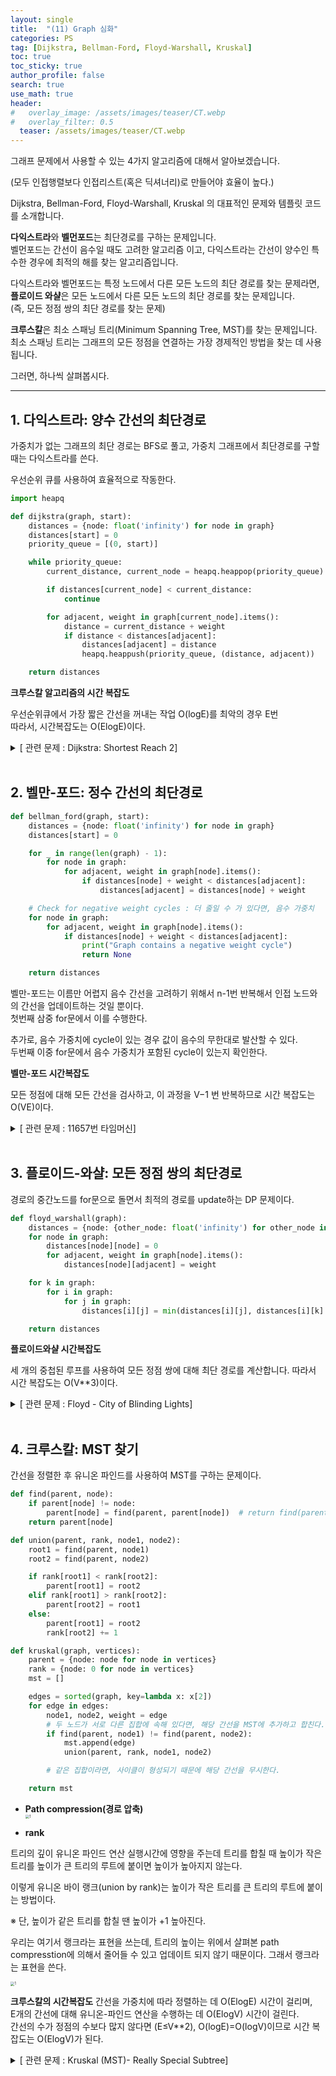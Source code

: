```yaml
---
layout: single  
title:  "(11) Graph 심화"
categories: PS
tag: [Dijkstra, Bellman-Ford, Floyd-Warshall, Kruskal]
toc: true
toc_sticky: true
author_profile: false
search: true
use_math: true
header:
#   overlay_image: /assets/images/teaser/CT.webp
#   overlay_filter: 0.5
  teaser: /assets/images/teaser/CT.webp
---
```


그래프 문제에서 사용할 수 있는 4가지 알고리즘에 대해서 알아보겠습니다.

(모두 인접행렬보다 인접리스트(혹은 딕셔너리)로 만들어야 효율이 높다.)

Dijkstra, Bellman-Ford, Floyd-Warshall, Kruskal 의 대표적인 문제와 템플릿 코드를 소개합니다.

**다익스트라**와 **벨먼포드**는 최단경로를 구하는 문제입니다.     
벨먼포드는 간선이 음수일 때도 고려한 알고리즘 이고, 다익스트라는 간선이 양수인 특수한 경우에 최적의 해를 찾는 알고리즘입니다.

다익스트라와 벨먼포드는 특정 노드에서 다른 모든 노드의 최단 경로를 찾는 문제라면,      
**플로이드 와샬**은 모든 노드에서 다른 모든 노드의 최단 경로를 찾는 문제입니다.           
(즉, 모든 정점 쌍의 최단 경로를 찾는 문제)

**크루스칼**은 최소 스패닝 트리(Minimum Spanning Tree, MST)를 찾는 문제입니다.            
최소 스패닝 트리는 그래프의 모든 정점을 연결하는 가장 경제적인 방법을 찾는 데 사용됩니다.      

그러면, 하나씩 살펴봅시다.

---

## 1. 다익스트라: 양수 간선의 최단경로

가중치가 없는 그래프의 최단 경로는 BFS로 풀고, 가중치 그래프에서 최단경로를 구할 때는 다익스트라를 쓴다.

우선순위 큐를 사용하여 효율적으로 작동한다.

```python
import heapq

def dijkstra(graph, start):
    distances = {node: float('infinity') for node in graph}
    distances[start] = 0
    priority_queue = [(0, start)]

    while priority_queue:
        current_distance, current_node = heapq.heappop(priority_queue)

        if distances[current_node] < current_distance:
            continue

        for adjacent, weight in graph[current_node].items():
            distance = current_distance + weight
            if distance < distances[adjacent]:
                distances[adjacent] = distance
                heapq.heappush(priority_queue, (distance, adjacent))

    return distances
```

**크루스칼 알고리즘의 시간 복잡도**

우선순위큐에서 가장 짧은 간선을 꺼내는 작업 O(logE)를 최악의 경우 E번    
따라서, 시간복잡도는 O(ElogE)이다.   

<details>
<summary>[ 관련 문제 : Dijkstra: Shortest Reach 2]</summary>
<div markdown="1">

[Dijkstra: Shortest Reach 2](https://www.hackerrank.com/challenges/dijkstrashortreach/problem?isFullScreen=true)

- 길이 없는 노드는 inf 값이 아닌 -1을 출력해야 한다.

- graph는 heapq 때문에 (e,v)로 들어가지만, dists는 (v, 누적e) 헷갈릴 수 있다. 주의!

```python
def shortestReach(n, edges, s):
    # Write your code here
    graph = {key:[] for key in range(1, n+1)}
    
    for a, b, e in edges:
        graph[a].append((e,b))
        graph[b].append((e,a))
    
    if not graph[s]:
        return [-1]*(n-1)
    
    dists = {node: -1 for node in graph}
    hque = [(0,s)]
    
    while hque:
        dist, node = heappop(hque)
        if dists[node] != -1 and dist > dists[node]:
            continue
            
        for e, next_node in graph[node]:
            next_dist = dist + e
            if dists[next_node] == -1 or next_dist < dists[next_node]:
                dists[next_node] = next_dist
                heappush(hque, (next_dist, next_node))
                
    del dists[s]
    ans = [value for key, value in sorted(dists.items(), key=lambda x:x[0])]
    return ans
```

</div>
</details>

<br/>

## 2. 벨만-포드: 정수 간선의 최단경로

```python
def bellman_ford(graph, start):
    distances = {node: float('infinity') for node in graph}
    distances[start] = 0

    for _ in range(len(graph) - 1):
        for node in graph:
            for adjacent, weight in graph[node].items():
                if distances[node] + weight < distances[adjacent]:
                    distances[adjacent] = distances[node] + weight

    # Check for negative weight cycles : 더 줄일 수 가 있다면, 음수 가중치
    for node in graph:
        for adjacent, weight in graph[node].items():
            if distances[node] + weight < distances[adjacent]:
                print("Graph contains a negative weight cycle")
                return None

    return distances
```

벨만-포드는 이름만 어렵지 음수 간선을 고려하기 위해서 n-1번 반복해서 인접 노드와의 간선을 업데이트하는 것일 뿐이다.      
첫번째 삼중 for문에서 이를 수행한다.    

추가로, 음수 가중치에 cycle이 있는 경우 값이 음수의 무한대로 발산할 수 있다.     
두번째 이중 for문에서 음수 가중치가 포함된 cycle이 있는지 확인한다.   

**벨만-포드 시간복잡도**    

모든 정점에 대해 모든 간선을 검사하고, 이 과정을 V−1 번 반복하므로 시간 복잡도는 O(VE)이다.

<details>
<summary>[ 관련 문제 : 11657번 타임머신]</summary>
<div markdown="1">

[11657번 타임머신](https://www.acmicpc.net/problem/11657)

- 무방향이 아니였다. 방향 그래프 문제이다.

```python
from sys import stdin
input = stdin.readline

n, m = map(int, input().split())

graph = {node: [] for node in range(1, n+1)}
for _ in range(m):
    a, b, c = map(int, input().split())
    graph[a].append((c,b))

distances = {node: float('inf') for node in graph}
distances[1] = 0

for _ in range(n-1):
    for node in range(1, n+1):
        for edge, adjacent in graph[node]:
            if distances[node] + edge < distances[adjacent]:
                distances[adjacent] = distances[node] + edge

for node in range(1, n+1):
    for edge, adjacent in graph[node]:
        # 더 줄일 수 가 있다면, 음수 가중치
        if distances[node] + edge < distances[adjacent]:
            print(-1)
            exit(0)
            
del distances[1]
ans = [dist if dist != float('inf') else -1 for _, dist in distances.items()]
print(*ans)
```

</div>
</details>

<br/>

## 3. 플로이드-와샬: 모든 정점 쌍의 최단경로

경로의 중간노드를 for문으로 돌면서 최적의 경로를 update하는 DP 문제이다.

```python
def floyd_warshall(graph):
    distances = {node: {other_node: float('infinity') for other_node in graph} for node in graph}
    for node in graph:
        distances[node][node] = 0
        for adjacent, weight in graph[node].items():
            distances[node][adjacent] = weight

    for k in graph:
        for i in graph:
            for j in graph:
                distances[i][j] = min(distances[i][j], distances[i][k] + distances[k][j])

    return distances
```

**플로이드와샬 시간복잡도**

세 개의 중첩된 루프를 사용하여 모든 정점 쌍에 대해 최단 경로를 계산합니다. 따라서 시간 복잡도는 O(V**3)이다.


<details>
<summary>[ 관련 문제 : Floyd - City of Blinding Lights]</summary>
<div markdown="1">

[Floyd : City of Blinding Lights](https://www.hackerrank.com/challenges/floyd-city-of-blinding-lights/problem?isFullScreen=true)

</div>
</details>
                                                                                                                                                                                                                                     
<br/>

## 4. 크루스칼: MST 찾기

간선을 정렬한 후 유니온 파인드를 사용하여 MST를 구하는 문제이다.

```python
def find(parent, node):
    if parent[node] != node:
        parent[node] = find(parent, parent[node])  # return find(parent, parent[node] 에서 "path compression"
    return parent[node]

def union(parent, rank, node1, node2):
    root1 = find(parent, node1)
    root2 = find(parent, node2)

    if rank[root1] < rank[root2]:
        parent[root1] = root2
    elif rank[root1] > rank[root2]:
        parent[root2] = root1
    else: 
        parent[root1] = root2
        rank[root2] += 1

def kruskal(graph, vertices):
    parent = {node: node for node in vertices}
    rank = {node: 0 for node in vertices}
    mst = []

    edges = sorted(graph, key=lambda x: x[2])
    for edge in edges:
        node1, node2, weight = edge
        # 두 노드가 서로 다른 집합에 속해 있다면, 해당 간선을 MST에 추가하고 합친다.
        if find(parent, node1) != find(parent, node2): 
            mst.append(edge)
            union(parent, rank, node1, node2)

        # 같은 집합이라면, 사이클이 형성되기 때문에 해당 간선을 무시한다.

    return mst
```

- **Path compression(경로 압축)**     
<img src="/assets/images/2023-11-01-graph 심화/경로압축.png" alt="1" style="zoom:40%;" /><br/>

- **rank**

트리의 깊이 유니온 파인드 연산 실행시간에 영향을 주는데 트리를 합칠 때 높이가 작은 트리를 높이가 큰 트리의 루트에 붙이면 높이가 높아지지 않는다.    

이렇게 유니온 바이 랭크(union by rank)는 높이가 작은 트리를 큰 트리의 루트에 붙이는 방법이다.

※ 단, 높이가 같은 트리를 합칠 땐 높이가 +1 높아진다.

우리는 여기서 랭크라는 표현을 쓰는데, 트리의 높이는 위에서 살펴본 path compresstion에 의해서 줄어들 수 있고 업데이트 되지 않기 때문이다. 그래서 랭크라는 표현을 쓴다.

<img src="/assets/images/2023-11-01-graph 심화/랭크.png" alt="1" style="zoom:40%;" />


**크루스칼의 시간복잡도**
간선을 가중치에 따라 정렬하는 데 O(ElogE) 시간이 걸리며,     
E개의 간선에 대해 유니온-파인드 연산을 수행하는 데 O(ElogV) 시간이 걸린다.   
간선의 수가 정점의 수보다 많지 않다면 (E≤V**2), O(logE)=O(logV)이므로 시간 복잡도는 O(ElogV)가 된다.    


<details>
<summary>[ 관련 문제 : Kruskal (MST)- Really Special Subtree]</summary>
<div markdown="1">

[Kruskal (MST): Really Special Subtree](https://www.hackerrank.com/challenges/kruskalmstrsub/problem?isFullScreen=true)


```python
//아예 동일
```

</div>
</details>